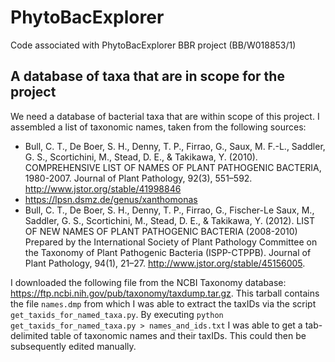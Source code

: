 # PhytoBacExplorer
Code associated with PhytoBacExplorer BBR project (BB/W018853/1)


## A database of taxa that are in scope for the project
We need a database of bacterial taxa that are within scope of this project. I assembled a list of taxonomic names, taken from the following sources:
- Bull, C. T., De Boer, S. H., Denny, T. P., Firrao, G., Saux, M. F.-L., Saddler, G. S., Scortichini, M., Stead, D. E., & Takikawa, Y. (2010). COMPREHENSIVE LIST OF NAMES OF PLANT PATHOGENIC BACTERIA, 1980-2007. Journal of Plant Pathology, 92(3), 551–592. http://www.jstor.org/stable/41998846
- https://lpsn.dsmz.de/genus/xanthomonas
- Bull, C. T., De Boer, S. H., Denny, T. P., Firrao, G., Fischer-Le Saux, M., Saddler, G. S., Scortichini, M., Stead, D. E., & Takikawa, Y. (2012). LIST OF NEW NAMES OF PLANT PATHOGENIC BACTERIA (2008-2010) Prepared by the International Society of Plant Pathology Committee on the Taxonomy of Plant Pathogenic Bacteria (ISPP-CTPPB). Journal of Plant Pathology, 94(1), 21–27. http://www.jstor.org/stable/45156005.

I downloaded the following file from the NCBI Taxonomy database: https://ftp.ncbi.nih.gov/pub/taxonomy/taxdump.tar.gz. This tarball contains the file ```names.dmp``` from which I was able to extract the taxIDs via the script ```get_taxids_for_named_taxa.py```. By executing ```python get_taxids_for_named_taxa.py > names_and_ids.txt``` I was able to get a tab-delimited table of taxonomic names and their taxIDs. This could then be subsequently edited manually.


